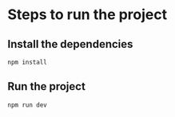 # Steps to run the project

## Install the dependencies

```
npm install
```

## Run the project

```
npm run dev
```
